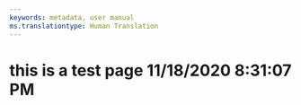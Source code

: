 ```yaml
---
keywords: metadata, user manual
ms.translationtype: Human Translation
---
```

# this is a test page 11/18/2020 8:31:07 PM